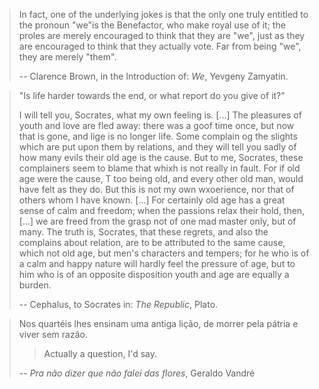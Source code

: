 > In fact, one of the underlying jokes is that the only one truly entitled to the pronoun "we"is the Benefactor, 
> who make royal use of it; the proles are merely encouraged to think that they are "we",
> just as they are encouraged to think that they actually vote.
> Far from being "we", they are merely "them".
> 
> -- Clarence Brown, in the Introduction of: _We_, Yevgeny Zamyatin.


> "Is life harder towards the end, or what report do you give of it?"
>
> I will tell you, Socrates, what my own feeling is. [...]
> The pleasures of youth and love are fled away: there was a goof time once, but now that is gone, and lige is no longer life.
> Some complain og the slights which are put upon them by relations, and they will tell you sadly of how many evils their old age is the cause.
> But to me, Socrates, these complainers seem to blame that whixh is not really in fault. For if old age were the cause, T too being old, and every other old man, would have felt as they do.
> But this is not my own wxoerience, nor that of others whom I have known. [...]
> For certainly old age has a great sense of calm and freedom; when the passions relax their hold, then, [...] we are freed from the grasp not of one mad master only, but of many.
> The truth is, Socrates, that these regrets, and also the complains about relation, are to be attributed to the same cause, which not old age, but men's characters and tempers;
> for he who is of a calm and happy nature will hardly feel the pressure of age, but to him who is of an opposite disposition youth and age are equally a burden.
> 
> -- Cephalus, to Socrates in: _The Republic_, Plato.


> Nos quartéis lhes ensinam uma antiga lição, de morrer pela pátria e viver sem razão.
> 
>> Actually a question, I'd say.
>
> -- _Pra não dizer que não falei das flores_, Geraldo Vandré
